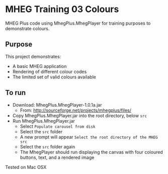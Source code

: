 MHEG Training 03 Colours
========================

MHEG Plus code using MhegPlus.MhegPlayer for training purposes to demonstrate colours.

Purpose
-------
This project demonstrates:
* A basic MHEG application
* Rendering of different colour codes
* The limited set of valid colours available

To run
------
- Download: MhegPlus.MhegPlayer-1.0.1a.jar
  - From: http://sourceforge.net/projects/mhegplus/files/
- Copy MhegPlus.MhegPlayer.jar into the root directory, below ``src``
- Run MhegPlus.MhegPlayer.jar
  - Select ``Populate carousel from disk``
  - Select the ``src`` folder
  - A new prompt will appear ``Select the root directory of the MHEG src``
  - Select the ``src`` folder again
  - The MhegPlayer should run displaying the canvas with four coloured buttons, text, and a rendered image

Tested on Mac OSX
